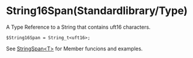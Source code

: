 # String16Span(Standardlibrary/Type)

A Type Reference to a String that contains uft16 characters.

```
$String16Span = String_t<uft16>;
```
See [StringSpan\<T>](../ReferenceTypes/StringSpan.md) for Member funcions and examples.